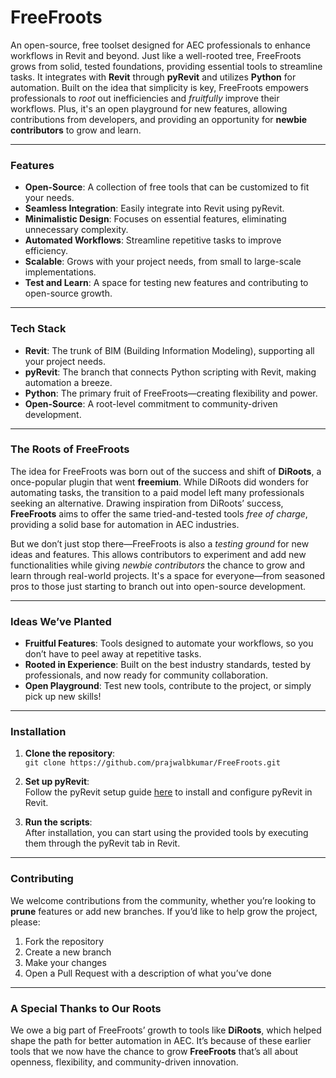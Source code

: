 # FreeFroots

An open-source, free toolset designed for AEC professionals to enhance workflows in Revit and beyond. Just like a well-rooted tree, FreeFroots grows from solid, tested foundations, providing essential tools to streamline tasks. It integrates with **Revit** through **pyRevit** and utilizes **Python** for automation. Built on the idea that simplicity is key, FreeFroots empowers professionals to *root* out inefficiencies and *fruitfully* improve their workflows. Plus, it's an open playground for new features, allowing contributions from developers, and providing an opportunity for **newbie contributors** to grow and learn.

---

### Features

- **Open-Source**: A collection of free tools that can be customized to fit your needs.
- **Seamless Integration**: Easily integrate into Revit using pyRevit.
- **Minimalistic Design**: Focuses on essential features, eliminating unnecessary complexity.
- **Automated Workflows**: Streamline repetitive tasks to improve efficiency.
- **Scalable**: Grows with your project needs, from small to large-scale implementations.
- **Test and Learn**: A space for testing new features and contributing to open-source growth.

---

### Tech Stack

- **Revit**: The trunk of BIM (Building Information Modeling), supporting all your project needs.
- **pyRevit**: The branch that connects Python scripting with Revit, making automation a breeze.
- **Python**: The primary fruit of FreeFroots—creating flexibility and power.
- **Open-Source**: A root-level commitment to community-driven development.

---

### The Roots of FreeFroots

The idea for FreeFroots was born out of the success and shift of **DiRoots**, a once-popular plugin that went **freemium**. While DiRoots did wonders for automating tasks, the transition to a paid model left many professionals seeking an alternative. Drawing inspiration from DiRoots’ success, **FreeFroots** aims to offer the same tried-and-tested tools *free of charge*, providing a solid base for automation in AEC industries. 

But we don’t just stop there—FreeFroots is also a *testing ground* for new ideas and features. This allows contributors to experiment and add new functionalities while giving *newbie contributors* the chance to grow and learn through real-world projects. It's a space for everyone—from seasoned pros to those just starting to branch out into open-source development.

---

### Ideas We’ve **Planted**

- **Fruitful Features**: Tools designed to automate your workflows, so you don’t have to peel away at repetitive tasks.
- **Rooted in Experience**: Built on the best industry standards, tested by professionals, and now ready for community collaboration.
- **Open Playground**: Test new tools, contribute to the project, or simply pick up new skills!

---

### Installation

1. **Clone the repository**:  
   `git clone https://github.com/prajwalbkumar/FreeFroots.git`
   
2. **Set up pyRevit**:  
   Follow the pyRevit setup guide [here](https://github.com/eirannejad/pyRevit) to install and configure pyRevit in Revit.

3. **Run the scripts**:  
   After installation, you can start using the provided tools by executing them through the pyRevit tab in Revit.

---

### Contributing

We welcome contributions from the community, whether you’re looking to **prune** features or add new branches. If you’d like to help grow the project, please:

1. Fork the repository
2. Create a new branch
3. Make your changes
4. Open a Pull Request with a description of what you’ve done

---

### A Special Thanks to Our Roots

We owe a big part of FreeFroots’ growth to tools like **DiRoots**, which helped shape the path for better automation in AEC. It’s because of these earlier tools that we now have the chance to grow **FreeFroots** that’s all about openness, flexibility, and community-driven innovation.
